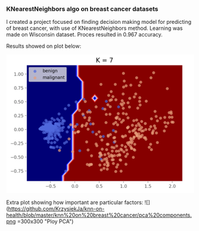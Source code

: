 ### KNearestNeighbors algo on breast cancer datasets

I created a project focused on finding decision making model for predicting of breast cancer, with use of KNearestNeighbors method.
Learning was made on Wisconsin dataset. Proces resulted in 0.967 accuracy.

Results showed on plot below:

![](https://github.com/KrzysiekJa/knn-on-health/blob/master/knn%20on%20breast%20cancer/knn%20plot.png "Plot KNN")

Extra plot showing how important are particular factors:
![](https://github.com/KrzysiekJa/knn-on-health/blob/master/knn%20on%20breast%20cancer/pca%20components.png =300x300 "Ploy PCA")
